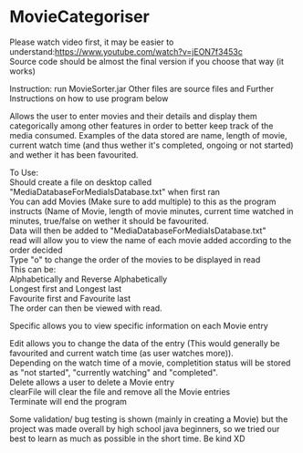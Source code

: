 # MovieCategoriser
Please watch video first, it may be easier to understand:https://www.youtube.com/watch?v=jEON7f3453c  
Source code should be almost the final version if you choose that way (it works)  



Instruction:
run MovieSorter.jar
Other files are source files and Further Instructions on how to use program below

Allows the user to enter movies and their details and display them categorically among other features in order to better keep track of the media consumed. Examples of the data stored are name, length of movie, current watch time (and thus wether it's completed, ongoing or not started) and wether it has been favourited.
 
 
 To Use:  
  Should create a file on desktop called "MediaDatabaseForMediaIsDatabase.txt" when first ran  
  You can add Movies (Make sure to add multiple) to this as the program instructs (Name of Movie, length of movie minutes, current time watched in minutes, true/false on wether it should be   favourited.  
  Data will then be added to "MediaDatabaseForMediaIsDatabase.txt"  
  read will allow you to view the name of each movie added according to the order decided  
  Type "o" to change the order of the movies to be displayed in read  
  This can be:  
  Alphabetically and Reverse Alphabetically  
  Longest first and Longest last  
  Favourite first and Favourite last  
  The order can then be viewed with read.  
  
  Specific allows you to view specific information on each Movie entry  
  
  Edit allows you to change the data of the entry (This would generally be favourited and current watch time (as user watches more)).  
  Depending on the watch time of a movie, completition status will be stored as "not started", "currently watching" and "completed".  
  Delete allows a user to delete a Movie entry  
  clearFile will clear the file and remove all the Movie entries  
  Terminate will end the program  
 
 Some validation/ bug testing is shown (mainly in creating a Movie) but the project was made overall by high school java beginners, so we tried our best to learn as much as possible in the short time. Be kind XD
